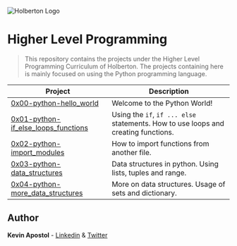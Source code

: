 ![Holberton Logo](https://i.ibb.co/nMtRXQR/Holberton.png)

# Higher Level Programming

> This repository contains the projects under the Higher Level Programming Curriculum of Holberton. The projects containing here is mainly focused on using the Python programming language.

| Project | Description |
|--|--|
| [0x00-python-hello_world](https://github.com/kevapostol/holbertonschool-higher_level_programming/tree/master/0x00-python-hello_world "0x00-python-hello_world") | Welcome to the Python World!
| [0x01-python-if_else_loops_functions](https://github.com/kevapostol/holbertonschool-higher_level_programming/tree/master/0x01-python-if_else_loops_functions "0x01-python-if_else_loops_functions") | Using the `if`, `if ... else` statements. How to use loops and creating functions.
| [0x02-python-import_modules](https://github.com/kevapostol/holbertonschool-higher_level_programming/tree/master/0x02-python-import_modules "0x02-python-import_modules") | How to import functions from another file.
| [0x03-python-data_structures](https://github.com/kevapostol/holbertonschool-higher_level_programming/tree/master/0x03-python-data_structures "0x03-python-data_structures") | Data structures in python. Using lists, tuples and range.
| [0x04-python-more_data_structures](https://github.com/kevapostol/holbertonschool-higher_level_programming/tree/master/0x04-python-more_data_structures "0x04-python-more_data_structures") | More on data structures. Usage of sets and dictionary.

## Author
**Kevin Apostol** - [Linkedin](https://www.linkedin.com/in/kevapostol/) & [Twitter](https://twitter.com/apostolkev)
